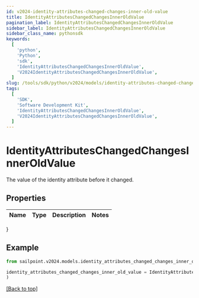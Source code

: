 ```yaml
---
id: v2024-identity-attributes-changed-changes-inner-old-value
title: IdentityAttributesChangedChangesInnerOldValue
pagination_label: IdentityAttributesChangedChangesInnerOldValue
sidebar_label: IdentityAttributesChangedChangesInnerOldValue
sidebar_class_name: pythonsdk
keywords:
  [
    'python',
    'Python',
    'sdk',
    'IdentityAttributesChangedChangesInnerOldValue',
    'V2024IdentityAttributesChangedChangesInnerOldValue',
  ]
slug: /tools/sdk/python/v2024/models/identity-attributes-changed-changes-inner-old-value
tags:
  [
    'SDK',
    'Software Development Kit',
    'IdentityAttributesChangedChangesInnerOldValue',
    'V2024IdentityAttributesChangedChangesInnerOldValue',
  ]
---
```


# IdentityAttributesChangedChangesInnerOldValue

The value of the identity attribute before it changed.

## Properties

| Name | Type | Description | Notes |
| ---- | ---- | ----------- | ----- |

}

## Example

```python
from sailpoint.v2024.models.identity_attributes_changed_changes_inner_old_value import IdentityAttributesChangedChangesInnerOldValue

identity_attributes_changed_changes_inner_old_value = IdentityAttributesChangedChangesInnerOldValue(
)

```

[[Back to top]](#)
